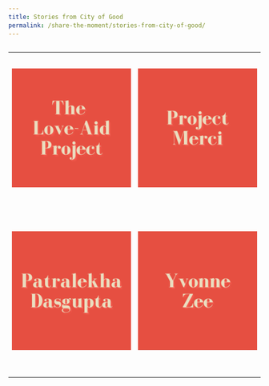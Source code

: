 ```yaml
---
title: Stories from City of Good 
permalink: /share-the-moment/stories-from-city-of-good/
---
```


<table class="table-v">

<table style="width:100%">
    
<tr>
    <td>
      <br>  
      <p><a href="url: /share-the-moment/stories-from-city-of-good/the-love-aid-project" target="popup"><img src="https://github.com/isomerpages/ura-mbsc2021/blob/staging/images/1.png?raw=true" alt="Image of The Love-Aid Project"></a></p>
      <br>
      <br> 
    </td>
    <td>
      <br>
      <p><a href="https://github.com/isomerpages/ura-mbsc2021/blob/staging/images/6.png?raw=true" target="popup"><img src="https://github.com/isomerpages/ura-mbsc2021/blob/staging/images/2.png?raw=true" alt="Image of Project Merci"></a></p>
      <br>
      <br>    
<tr>
    <td>
      <br>
      <p><a href="https://github.com/isomerpages/ura-mbsc2021/blob/staging/images/7.png?raw=true" target="popup"><img src="https://github.com/isomerpages/ura-mbsc2021/blob/staging/images/3.png?raw=true" alt="Image of Patralekha Dasgupta"></a></p>
      <br>
      <br> 
    </td>
    <td>
      <br>
      <p><a href="https://github.com/isomerpages/ura-mbsc2021/blob/staging/images/8.png?raw=true" target="popup"><img src="https://github.com/isomerpages/ura-mbsc2021/blob/staging/images/4.png?raw=true" alt="Image of Yvonne Zee"></a></p>
      <br>
      <br>  
     
